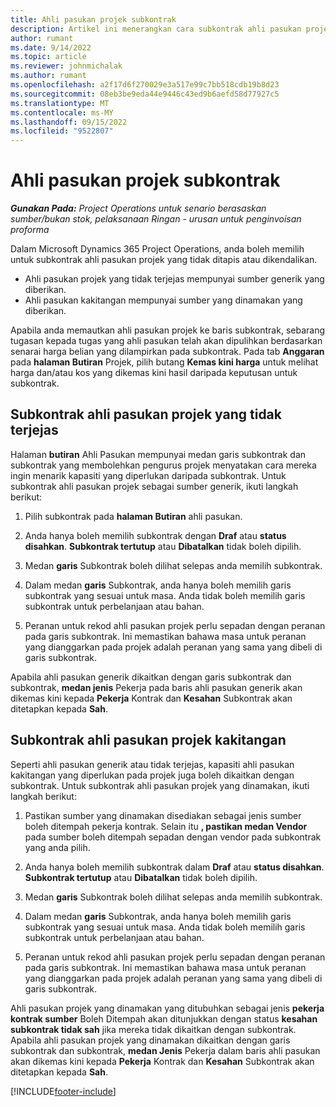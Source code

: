 ```yaml
---
title: Ahli pasukan projek subkontrak
description: Artikel ini menerangkan cara subkontrak ahli pasukan projek dalam Microsoft Dynamics 365 Project Operations.
author: rumant
ms.date: 9/14/2022
ms.topic: article
ms.reviewer: johnmichalak
ms.author: rumant
ms.openlocfilehash: a2f17d6f270029e3a517e99c7bb518cdb19b8d23
ms.sourcegitcommit: 08eb3be9eda44e9446c43ed9b6aefd58d77927c5
ms.translationtype: MT
ms.contentlocale: ms-MY
ms.lasthandoff: 09/15/2022
ms.locfileid: "9522807"
---
```

# <a name="subcontracting-project-team-members"></a>Ahli pasukan projek subkontrak

_**Gunakan Pada:** Project Operations untuk senario berasaskan sumber/bukan stok, pelaksanaan Ringan - urusan untuk penginvoisan proforma_

Dalam Microsoft Dynamics 365 Project Operations, anda boleh memilih untuk subkontrak ahli pasukan projek yang tidak ditapis atau dikendalikan.

- Ahli pasukan projek yang tidak terjejas mempunyai sumber generik yang diberikan.
- Ahli pasukan kakitangan mempunyai sumber yang dinamakan yang diberikan.

Apabila anda memautkan ahli pasukan projek ke baris subkontrak, sebarang tugasan kepada tugas yang ahli pasukan telah akan dipulihkan berdasarkan senarai harga belian yang dilampirkan pada subkontrak.  Pada tab **Anggaran** pada **halaman Butiran** Projek, pilih butang **Kemas kini harga** untuk melihat harga dan/atau kos yang dikemas kini hasil daripada keputusan untuk subkontrak. 

## <a name="subcontracting-an-unstaffed-project-team-member"></a>Subkontrak ahli pasukan projek yang tidak terjejas
Halaman **butiran** Ahli Pasukan mempunyai medan garis subkontrak dan subkontrak yang membolehkan pengurus projek menyatakan cara mereka ingin menarik kapasiti yang diperlukan daripada subkontrak. Untuk subkontrak ahli pasukan projek sebagai sumber generik, ikuti langkah berikut:

1.  Pilih subkontrak pada **halaman Butiran** ahli pasukan.

2.  Anda hanya boleh memilih subkontrak dengan **Draf** atau **status disahkan**. **Subkontrak tertutup** atau **Dibatalkan** tidak boleh dipilih. 

3.  Medan **garis** Subkontrak boleh dilihat selepas anda memilih subkontrak.

4.  Dalam medan **garis** Subkontrak, anda hanya boleh memilih garis subkontrak yang sesuai untuk masa. Anda tidak boleh memilih garis subkontrak untuk perbelanjaan atau bahan.

5.  Peranan untuk rekod ahli pasukan projek perlu sepadan dengan peranan pada garis subkontrak. Ini memastikan bahawa masa untuk peranan yang dianggarkan pada projek adalah peranan yang sama yang dibeli di garis subkontrak. 

Apabila ahli pasukan generik dikaitkan dengan garis subkontrak dan subkontrak, **medan jenis** Pekerja pada baris ahli pasukan generik akan dikemas kini kepada **Pekerja** Kontrak dan **Kesahan** Subkontrak akan ditetapkan kepada **Sah**.

## <a name="subcontracting-a-staffed-project-team-member"></a>Subkontrak ahli pasukan projek kakitangan
Seperti ahli pasukan generik atau tidak terjejas, kapasiti ahli pasukan kakitangan yang diperlukan pada projek juga boleh dikaitkan dengan subkontrak. Untuk subkontrak ahli pasukan projek yang dinamakan, ikuti langkah berikut:

1.  Pastikan sumber yang dinamakan disediakan sebagai jenis sumber boleh ditempah pekerja kontrak. Selain itu **, pastikan medan Vendor** pada sumber boleh ditempah sepadan dengan vendor pada subkontrak yang anda pilih. 

2.  Anda hanya boleh memilih subkontrak dalam **Draf** atau **status disahkan**. **Subkontrak tertutup** atau **Dibatalkan** tidak boleh dipilih. 

3.  Medan **garis** Subkontrak boleh dilihat selepas anda memilih subkontrak.

4.  Dalam medan **garis** Subkontrak, anda hanya boleh memilih garis subkontrak yang sesuai untuk masa. Anda tidak boleh memilih garis subkontrak untuk perbelanjaan atau bahan.

5.  Peranan untuk rekod ahli pasukan projek perlu sepadan dengan peranan pada garis subkontrak. Ini memastikan bahawa masa untuk peranan yang dianggarkan pada projek adalah peranan yang sama yang dibeli di garis subkontrak. 

Ahli pasukan projek yang dinamakan yang ditubuhkan sebagai jenis **pekerja kontrak sumber** Boleh Ditempah akan ditunjukkan dengan status **kesahan subkontrak tidak sah** jika mereka tidak dikaitkan dengan subkontrak. Apabila ahli pasukan projek yang dinamakan dikaitkan dengan garis subkontrak dan subkontrak, **medan Jenis** Pekerja dalam baris ahli pasukan akan dikemas kini kepada **Pekerja** Kontrak dan **Kesahan** Subkontrak akan ditetapkan kepada **Sah**.

[!INCLUDE[footer-include](../../includes/footer-banner.md)]
